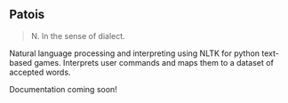 ## Patois
> N. In the sense of dialect.

Natural language processing and interpreting using NLTK for python text-based games. Interprets user commands and maps them to a dataset of accepted words.

Documentation coming soon! 
